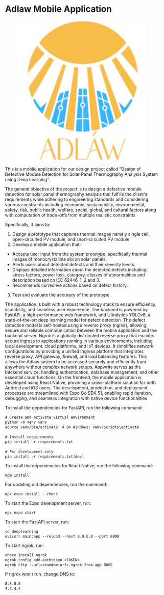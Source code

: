 # Adlaw Mobile Application
<p align="center">
  <img src="assets/adlaw-v2.png" />
</p>

This is a mobile application for our design project called "Design of Defective Module Detection for Solar  Panel Thermography Analysis System using Deep Learning". 

The general objective of the project is to design a defective module detection for  solar panel thermography analysis that fulfills the client's requirements while adhering to engineering standards and considering various constraints including economic, sustainability, environmental, safety, risk, public health, welfare, social, global, and cultural factors along with computation of trade-offs from multiple realistic constraints.

Specifically, it aims to:
1. Design a prototype that captures thermal images namely single cell, open-circuited PV module, and short-circuited PV module
2. Develop a mobile application that:
- Accepts user input from the system prototype, specifically thermal images of monocrystalline silicon solar panels.
- Alerts users about detected defects and their severity levels.
- Displays detailed information about the detected defects including: stress factors, power loss, category, classes of abnormalities and description based on IEC 62446-1, 2 and 3.
- Recommends corrective actions based on defect history.
3. Test and evaluate the accuracy of the prototype.

The application is built with a robust technology stack to ensure efficiency, scalability, and seamless user experience. The backend is powered by FastAPI, a high-performance web framework, and Ultralytics YOLOv8, a state-of-the-art deep learning model for defect detection. The defect detection model is self-hosted using a reverse proxy (ngrok), allowing secure and reliable communication between the mobile application and the backend server. Ngrok is a globally distributed reverse proxy that enables secure ingress to applications running in various environments, including local development, cloud platforms, and IoT devices. It simplifies network configurations by providing a unified ingress platform that integrates reverse proxy, API gateway, firewall, and load balancing features. This allows the Adlaw system to be accessed securely and efficiently from anywhere without complex network setups. Appwrite serves as the backend service, handling authentication, database management, and other essential cloud functions. On the frontend, the mobile application is developed using React Native, providing a cross-platform solution for both Android and iOS users. The development, production, and deployment processes are streamlined with Expo Go SDK 51, enabling rapid iteration, debugging, and seamless integration with native device functionalities


To install the dependencies for FastAPI, run the following command:
```
# Create and activate virtual environment
python -m venv venv
source venv/bin/activate  # On Windows: venv\Scripts\activate

# Install requirements
pip install -r requirements.txt

# For development only
pip install -r requirements.txt[dev]
```
To install the dependencies for React Native, run the following command:
```
npm install
```
For updating old dependencies, run the command:
```
npx expo install --check
```
To start the Expo development server, run:
```
npx expo start
```
To start the FastAPI server, run:
```
cd deeplearning
uvicorn main:app --reload --host 0.0.0.0 --port 8000
```
To start ngrok, run:
```
choco install ngrok
ngrok config add-authtoken <TOKEN>
ngrok http --url=<random-url>.ngrok-free.app 8000
```
If ngrok won't run, change DNS to:
```
8.8.8.8
4.4.4.4
```
